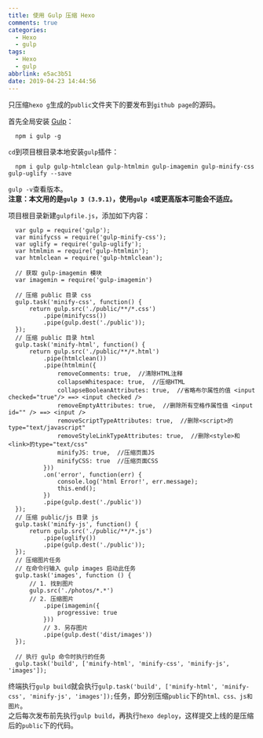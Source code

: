 ```yaml
---
title: 使用 Gulp 压缩 Hexo
comments: true
categories:
  - Hexo
  - gulp
tags:
  - Hexo
  - gulp
abbrlink: e5ac3b51
date: 2019-04-23 14:44:56
---
```


只压缩`hexo g`生成的`public`文件夹下的要发布到`github page`的源码。  

首先全局安装 [Gulp](https://www.gulpjs.com.cn/)：
```
  npm i gulp -g
```
`cd`到项目根目录本地安装`gulp`插件：
```
  npm i gulp gulp-htmlclean gulp-htmlmin gulp-imagemin gulp-minify-css gulp-uglify --save
```
`gulp -v`查看版本。  
**注意：本文用的是`gulp 3 (3.9.1)`，使用`gulp 4`或更高版本可能会不适应。**  

项目根目录新建`gulpfile.js`，添加如下内容：
```
  var gulp = require('gulp');
  var minifycss = require('gulp-minify-css');
  var uglify = require('gulp-uglify');
  var htmlmin = require('gulp-htmlmin');
  var htmlclean = require('gulp-htmlclean');

  // 获取 gulp-imagemin 模块
  var imagemin = require('gulp-imagemin')

  // 压缩 public 目录 css
  gulp.task('minify-css', function() {
      return gulp.src('./public/**/*.css')
          .pipe(minifycss())
          .pipe(gulp.dest('./public'));
  });
  // 压缩 public 目录 html
  gulp.task('minify-html', function() {
      return gulp.src('./public/**/*.html')
          .pipe(htmlclean())
          .pipe(htmlmin({
              removeComments: true,  //清除HTML注释
              collapseWhitespace: true,  //压缩HTML
              collapseBooleanAttributes: true,  //省略布尔属性的值 <input checked="true"/> ==> <input checked />
              removeEmptyAttributes: true,  //删除所有空格作属性值 <input id="" /> ==> <input />
              removeScriptTypeAttributes: true,  //删除<script>的type="text/javascript"
              removeStyleLinkTypeAttributes: true,  //删除<style>和<link>的type="text/css"
              minifyJS: true,  //压缩页面JS
              minifyCSS: true  //压缩页面CSS
          }))
          .on('error', function(err) {
              console.log('html Error!', err.message);
              this.end();
          })
          .pipe(gulp.dest('./public'))
  });
  // 压缩 public/js 目录 js
  gulp.task('minify-js', function() {
      return gulp.src('./public/**/*.js')
          .pipe(uglify())
          .pipe(gulp.dest('./public'));
  });
  // 压缩图片任务
  // 在命令行输入 gulp images 启动此任务
  gulp.task('images', function () {
      // 1. 找到图片
      gulp.src('./photos/*.*')
      // 2. 压缩图片
          .pipe(imagemin({
              progressive: true
          }))
          // 3. 另存图片
          .pipe(gulp.dest('dist/images'))
  });

  // 执行 gulp 命令时执行的任务
  gulp.task('build', ['minify-html', 'minify-css', 'minify-js', 'images']);
```
终端执行`gulp build`就会执行`gulp.task('build', ['minify-html', 'minify-css', 'minify-js', 'images']);`任务，即分别压缩`public`下的`html、css、js和图片`。  
之后每次发布前先执行`gulp build`，再执行`hexo deploy`，这样提交上线的是压缩后的`public`下的代码。
